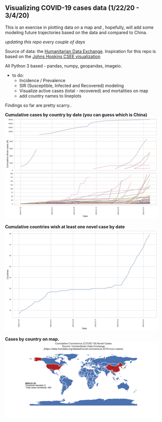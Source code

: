 
## Visualizing COVID-19 cases data (1/22/20 - 3/4/20)
This is an exercise in plotting data on a map and , hopefully, will add some modeling future trajectories based on the data and compared to China. 

*updating this repo every couple of days*

Source of data: the [Humanitarian Data Exchange](http://data.humdata.org). 
Inspiration for this repo is based on the [Johns Hopkins CSEE visualization](https://data.humdata.org/dataset/novel-coronavirus-2019-ncov-cases#metadata-0)

All Python 3 based - pandas, numpy, geopandas, imageio.  

* to do: 
    * Incidence / Prevalence
    * SIR (Susceptible, Infected and Recovered) modeling
    * Visualize active cases (total - recovered) and mortalities on map
    * add country names to lineplots
    
Findings so far are pretty scarry.. 

**Cumulative cases by country by date (you can guess which is China)**
![Cumulative Cases](/figures/forReadme/cumulativeCases.jpg)

**Cumulative countries wish at least one novel case by date**
![Cumulative Countries](/figures/forReadme/cumulativeCountries.jpg)

**Cases by country on map.**
![Case by Map](/figures/forReadme/worldMap_2020-03-04_optimized.gif)

